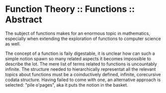 # Function Theory :: Functions :: Abstract

The subject of functions makes for an enormous topic in mathematics, especially when extending the exploration of functions to computer science as well.

The concept of a function is faily digestable, it is unclear how can such a simple notion spawn so many related aspects it becomes impossible to describe the lot. The mere list of terms related to functions is uncountably infinite. The structure needed to hierarchically representat all the relevant topics about functions must be a coinductively defined, infinite, corecursive codata structure. Having failed to come with one, an alternative approach is selected: "pile o'pages", aka it puts the notion in the basket.
